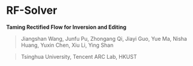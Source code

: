 # RF-Solver

**Taming Rectified Flow for Inversion and Editing**

> Jiangshan Wang, Junfu Pu, Zhongang Qi, Jiayi Guo, Yue Ma, Nisha Huang, Yuxin Chen, Xiu Li, Ying Shan

> Tsinghua University, Tencent ARC Lab, HKUST
